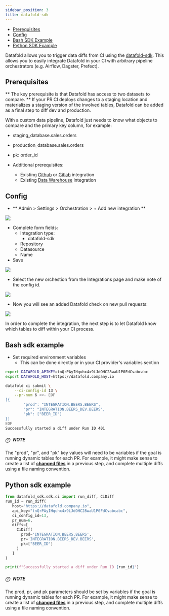 ```yaml
---
sidebar_position: 3
title: datafold-sdk
---
```


* [Prerequisites](datafold-sdk.md#prerequisites)
* [Config](datafold-sdk.md#config)
* [Bash SDK Example](datafold-sdk.md#bash-sdk-example)
* [Python SDK Example](datafold-sdk.md#python-sdk-example)

Datafold allows you to trigger data diffs from CI using the [datafold-sdk](https://pypi.org/project/datafold-sdk/). This allows you to easily integrate Datafold in your CI with arbitrary pipeline orchestrators (e.g. Airflow, Dagster, Prefect).

## Prerequisites
** The key prerequisite is that Datafold has access to two datasets to compare. ** If your PR CI deploys changes to a staging location and materializes a staging version of the involved tables, Datafold can be added as a final step to diff dev and production.

With a custom data pipeline, Datafold just needs to know what objects to compare and the primary key column, for example:
- staging_database.sales.orders
- production_database.sales.orders
- pk: order_id

- Additional prerequisites:
    - Existing [Github](/docs/integrations/git/github.md) or [Gitlab](/docs/integrations/git/gitlab.md) integration
    - Existing [Data Warehouse](/docs/integrations/data_warehouses/dw_overview.md) integration

## Config

- ** Admin > Settings > Orchestration > + Add new integration **

![](/img/sdk_new_integration.png)

- Complete form fields:
    - Integration type:
        - datafold-sdk
    - Repository
    - Datasource
    - Name
- Save

![](/img/sdk_config.png)

- Select the new orchestion from the Integrations page and make note of the config id.

![](/img/sdk_config_id.png)

- Now you will see an added Datafold check on new pull requests:

![](/img/sdk_pr_example.png)

In order to complete the integration, the next step is to let Datafold know which tables to diff within your CI process.

## Bash sdk example

- Set required environment variables
    - This can be done directly or in your CI provider's variables section

```bash
export DATAFOLD_APIKEY=tnQrPAyIHquhx4x9LJdOHC28waU1P0FdCvabcabc
export DATAFOLD_HOST=https://datafold.company.io
```

```bash
datafold ci submit \
    --ci-config-id 13 \
    --pr-num 6 <<- EOF
[{
        "prod": "INTEGRATION.BEERS.BEERS",
        "pr": "INTEGRATION.BEERS_DEV.BEERS",
        "pk": ["BEER_ID"]
}]
EOF
Successfully started a diff under Run ID 401
```

<div style={{backgroundColor: '#fdfdfe', borderLeft: '5px solid #d4d5d8', borderRadius: '4px', boxShadow: '0 1px 2px 0 #0000001a', padding: '1rem'}}>
    <h5>ⓘ &nbsp; NOTE</h5>
 
The "prod", "pr", and "pk" key values will need to be variables if the goal is running dynamic tables for each PR. For example, it might make sense to create a list of **[changed files](https://github.com/marketplace/actions/changed-files)** in a previous step, and complete multiple diffs using a file naming convention.
</div>


## Python sdk example

```python
from datafold_sdk.sdk.ci import run_diff, CiDiff
run_id = run_diff(
   host="https://datafold.company.io",
   api_key="tnQrPAyIHquhx4x9LJdOHC28waU1P0FdCvabcabc",
   ci_config_id=13,
   pr_num=6,
   diffs=[
     CiDiff(
       prod='INTEGRATION.BEERS.BEERS',
       pr='INTEGRATION.BEERS_DEV.BEERS',
       pk=["BEER_ID"]
     )
   ]
)

print(f"Successfully started a diff under Run ID {run_id}")
```

<div style={{backgroundColor: '#fdfdfe', borderLeft: '5px solid #d4d5d8', borderRadius: '4px', boxShadow: '0 1px 2px 0 #0000001a', padding: '1rem'}}>
    <h5>ⓘ &nbsp; NOTE</h5>
   
The prod, pr, and pk parameters should be set by variables if the goal is running dynamic tables for each PR. For example, it might make sense to create a list of **[changed files](https://github.com/marketplace/actions/changed-files)** in a previous step, and complete multiple diffs using a file naming convention.
</div>
